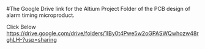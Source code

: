 #The Google Drive link for the Altium Project Folder of the PCB design of alarm timing microproduct.

Click Below
https://drive.google.com/drive/folders/1IBy0t4Pwe5w2oGPASWQwhozw48rghLH-?usp=sharing
